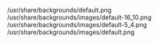 /usr/share/backgrounds/default.png
/usr/share/backgrounds/images/default-16_10.png
/usr/share/backgrounds/images/default-5_4.png
/usr/share/backgrounds/images/default.png
